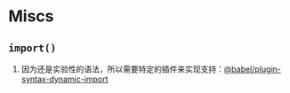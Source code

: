 # Miscs

## `import()`
1. 因为还是实验性的语法，所以需要特定的插件来实现支持：[@babel/plugin-syntax-dynamic-import](https://babeljs.io/docs/en/babel-plugin-syntax-dynamic-import/)

